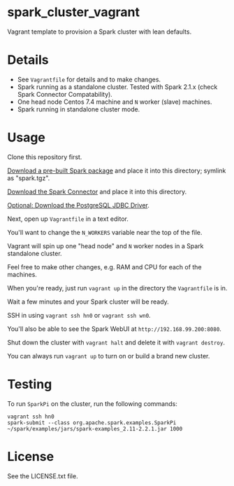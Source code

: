 # spark_cluster_vagrant #
Vagrant template to provision a Spark cluster with lean defaults. 

# Details #

- See `Vagrantfile` for details and to make changes.
- Spark running as a standalone cluster. Tested with Spark 2.1.x (check Spark Connector Compatability).
- One head node Centos 7.4 machine and `N` worker (slave) machines.
- Spark running in standalone cluster mode.

# Usage 

Clone this repository first.

[Download a pre-built Spark package](https://spark.apache.org/downloads.html) and place it into this directory; symlink as "spark.tgz".

[Download the Spark Connector](https://network.pivotal.io/products/pivotal-gpdb) and place it into this directory.

[Optional: Download the PostgreSQL JDBC Driver](https://jdbc.postgresql.org/download.html).

Next, open up `Vagrantfile` in a text editor.

You'll want to change the `N_WORKERS` variable near the top of the file.

Vagrant will spin up one "head node" and `N` worker nodes in a Spark standalone cluster.

Feel free to make other changes, e.g. RAM and CPU for each of the machines.

When you're ready, just run `vagrant up` in the directory the `Vagrantfile` is in. 

Wait a few minutes and your Spark cluster will be ready.

SSH in using `vagrant ssh hn0` or `vagrant ssh wn0`.

You'll also be able to see the Spark WebUI at `http://192.168.99.200:8080`.

Shut down the cluster with `vagrant halt` and delete it with `vagrant destroy`. 

You can always run `vagrant up` to turn on or build a brand new cluster.

# Testing #

To run `SparkPi` on the cluster, run the following commands:

    vagrant ssh hn0
    spark-submit --class org.apache.spark.examples.SparkPi ~/spark/examples/jars/spark-examples_2.11-2.2.1.jar 1000

# License #

See the LICENSE.txt file.
